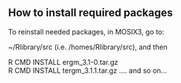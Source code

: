 ## How to install required packages

To reinstall needed packages, in MOSIX3, go to:

~/Rlibrary/src (i.e. /homes/Rlibrary/src), and then

R CMD INSTALL ergm_3.1-0.tar.gz  
R CMD INSTALL tergm_3.1.1.tar.gz ....
and so on...
